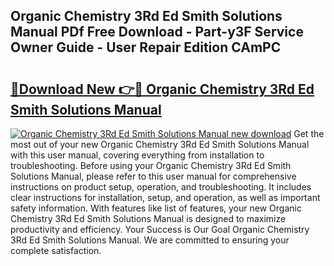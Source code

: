 ## Organic Chemistry 3Rd Ed Smith Solutions Manual PDf Free Download - Part-y3F Service Owner Guide - User Repair Edition CAmPC

# <h2><a href="http://bc61888.oget.top/?id=Organic+Chemistry+3Rd+Ed+Smith+Solutions+Manual">🔗Download New 👉🔴 Organic Chemistry 3Rd Ed Smith Solutions Manual</a></h2>

[![Organic Chemistry 3Rd Ed Smith Solutions Manual new download](https://i.imgur.com/5g1atiW.png)](http://bc61888.oget.top/?id=Organic+Chemistry+3Rd+Ed+Smith+Solutions+Manual)
Get the most out of your new Organic Chemistry 3Rd Ed Smith Solutions Manual with this user manual, covering everything from installation to troubleshooting. Before using your Organic Chemistry 3Rd Ed Smith Solutions Manual, please refer to this user manual for comprehensive instructions on product setup, operation, and troubleshooting. It includes clear instructions for installation, setup, and operation, as well as important safety information. With features like list of features, your new Organic Chemistry 3Rd Ed Smith Solutions Manual is designed to maximize productivity and efficiency. Your Success is Our Goal Organic Chemistry 3Rd Ed Smith Solutions Manual. We are committed to ensuring your complete satisfaction.
